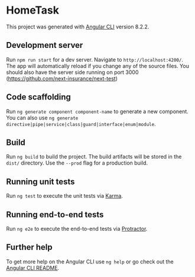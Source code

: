 # HomeTask

This project was generated with [Angular CLI](https://github.com/angular/angular-cli) version 8.2.2.

## Development server

Run `npm run start` for a dev server. Navigate to `http://localhost:4200/`. The app will automatically reload if you change any of the source files.
You should also have the server side running on port 3000 (https://github.com/next-insurance/next-test)

## Code scaffolding

Run `ng generate component component-name` to generate a new component. You can also use `ng generate directive|pipe|service|class|guard|interface|enum|module`.

## Build

Run `ng build` to build the project. The build artifacts will be stored in the `dist/` directory. Use the `--prod` flag for a production build.

## Running unit tests

Run `ng test` to execute the unit tests via [Karma](https://karma-runner.github.io).

## Running end-to-end tests

Run `ng e2e` to execute the end-to-end tests via [Protractor](http://www.protractortest.org/).

## Further help

To get more help on the Angular CLI use `ng help` or go check out the [Angular CLI README](https://github.com/angular/angular-cli/blob/master/README.md).
